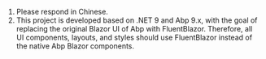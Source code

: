 1. Please respond in Chinese.
2. This project is developed based on .NET 9 and Abp 9.x, with the goal of replacing the original Blazor UI of Abp with FluentBlazor. Therefore, all UI components, layouts, and styles should use FluentBlazor instead of the native Abp Blazor components.